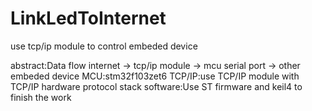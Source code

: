 # LinkLedToInternet
use tcp/ip module to control embeded device

abstract:Data flow  internet -> tcp/ip module ->  mcu serial port -> other embeded device
MCU:stm32f103zet6
TCP/IP:use TCP/IP module with TCP/IP hardware protocol stack
software:Use ST firmware and keil4 to finish the work 